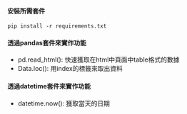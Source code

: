 #### 安裝所需套件
`pip install -r requirements.txt`

#### 透過pandas套件來實作功能
- pd.read_html(): 快速獲取在html中頁面中table格式的數據
- Data.loc(): 用index的標籤來取出資料

#### 透過datetime套件來實作功能
- datetime.now(): 獲取當天的日期
